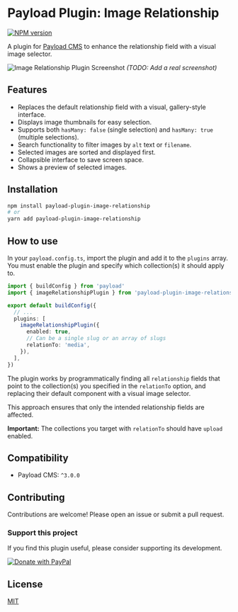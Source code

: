 # Payload Plugin: Image Relationship

[![NPM version](https://img.shields.io/npm/v/payload-plugin-image-relationship.svg)](https://www.npmjs.com/package/payload-plugin-image-relationship)

A plugin for [Payload CMS](https://payloadcms.com) to enhance the relationship field with a visual image selector.

![Image Relationship Plugin Screenshot](https://raw.githubusercontent.com/forigo/payload-plugin-image-relationship/main/screenshot.png)
_(TODO: Add a real screenshot)_

## Features

- Replaces the default relationship field with a visual, gallery-style interface.
- Displays image thumbnails for easy selection.
- Supports both `hasMany: false` (single selection) and `hasMany: true` (multiple selections).
- Search functionality to filter images by `alt` text or `filename`.
- Selected images are sorted and displayed first.
- Collapsible interface to save screen space.
- Shows a preview of selected images.

## Installation

```bash
npm install payload-plugin-image-relationship
# or
yarn add payload-plugin-image-relationship
```

## How to use

In your `payload.config.ts`, import the plugin and add it to the `plugins` array. You must enable the plugin and specify which collection(s) it should apply to.

```ts
import { buildConfig } from 'payload'
import { imageRelationshipPlugin } from 'payload-plugin-image-relationship'

export default buildConfig({
  // ...
  plugins: [
    imageRelationshipPlugin({
      enabled: true,
      // Can be a single slug or an array of slugs
      relationTo: 'media',
    }),
  ],
})
```

The plugin works by programmatically finding all `relationship` fields that point to the collection(s) you specified in the `relationTo` option, and replacing their default component with a visual image selector.

This approach ensures that only the intended relationship fields are affected.

**Important:** The collections you target with `relationTo` should have `upload` enabled.

## Compatibility

- Payload CMS: `^3.0.0`

## Contributing

Contributions are welcome! Please open an issue or submit a pull request.

### Support this project

If you find this plugin useful, please consider supporting its development.

<a href="https://www.paypal.com/cgi-bin/webscr?cmd=_donations&business=denisforigo@gmail.com&item_name=Support+payload-plugin-image-relationship+project" target="_blank">
  <img src="https://www.paypalobjects.com/en_US/i/btn/btn_donateCC_LG.gif" alt="Donate with PayPal" />
</a>

## License

[MIT](LICENSE)
